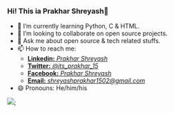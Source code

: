 ### Hi! This ia Prakhar Shreyash👋
- 🌱 I’m currently learning Python, C & HTML.
- 👯 I’m looking to collaborate on open source projects.
- 💬 Ask me about open source & tech related stuffs.
- 📫 How to reach me: 
     - [**Linkedin:** *Prakhar          Shreyash*](https://www.linkedin.com/in/prakharshreyash/)   
     - [**Twitter:** *@its_prakhar_15*](https://twitter.com/its_prakhar_15) 
     - [**Facebook:** *Prakhar       Shreyash*](https://www.facebook.com/profile.php?id=100009478729107)  
     - [**Email:**       *shreyashprakhar1502@gmail.com*](shreyashprakhar1502@gmail.com)
- 😄 Pronouns: He/him/his

<img src="https://github-readme-stats.vercel.app/api?username=prakharshreyash15">;
